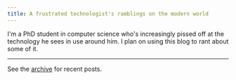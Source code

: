 ```yaml
---
title: A frustrated technologist's ramblings on the modern world
---
```

 
I'm a PhD student in computer science who's increasingly pissed off at the technology he sees in use around him. I plan on using this blog to rant about some of it.

<!-- <style>
  .bottom-three {
     margin-bottom: 5cm;
  }
</style>


<p class="bottom-three">
   
</p> -->

<hr></hr>

See the [archive](archive.html) for recent posts.

<!-- 
## Recent posts


$partial("templates/post-list.html")$ -->